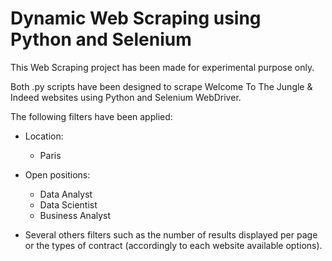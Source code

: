 # Dynamic Web Scraping using Python and Selenium

This Web Scraping project has been made for experimental purpose only.

Both .py scripts have been designed to scrape Welcome To The Jungle & Indeed websites using Python and Selenium WebDriver.

The following filters have been applied: 

- Location:
  - Paris

- Open positions:
  - Data Analyst
  - Data Scientist
  - Business Analyst
  
- Several others filters such as the number of results displayed per page or the types of contract (accordingly to each website available options).
